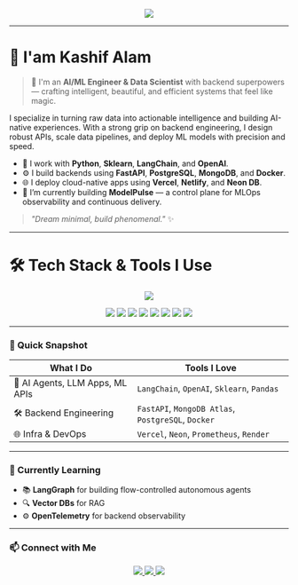 <p align="center">
  <img src="https://readme-typing-svg.demolab.com?font=Fira+Code&size=25&pause=1000&color=10B981&center=true&vCenter=true&width=700&lines=Hey+there!+I'm+Kashif+Alam+%F0%9F%91%8B;AI/ML+Engineer+%7C+MLOps+Builder+%7C+Backend+Developer;Coding+clean+%7C+Deploying+fast+%7C+Learning+always" />
</p>

---

# 👋 I'am Kashif Alam

> 🚀 I'm an **AI/ML Engineer & Data Scientist** with backend superpowers — crafting intelligent, beautiful, and efficient systems that feel like magic.

I specialize in turning raw data into actionable intelligence and building AI-native experiences. With a strong grip on backend engineering, I design robust APIs, scale data pipelines, and deploy ML models with precision and speed.

- 🧠 I work with **Python**, **Sklearn**, **LangChain**, and **OpenAI**.
- ⚙️ I build backends using **FastAPI**, **PostgreSQL**, **MongoDB**, and **Docker**.
- 🌐 I deploy cloud-native apps using **Vercel**, **Netlify**, and **Neon DB**.
- 🔭 I’m currently building **ModelPulse** — a control plane for MLOps observability and continuous delivery.

> _"Dream minimal, build phenomenal."_ ✨
---

# 🛠️ Tech Stack & Tools I Use

<!-- Skillicons.dev icons for major technologies -->
<div align="center">
  <img src="https://skillicons.dev/icons?i=python,flask,fastapi,docker,mongodb,postgres,mysql,vercel,netlify,git,github" />
</div>

<!-- Additional ML/Data Science tools not supported by skillicons -->
<p align="center">
  <img src="https://img.shields.io/badge/OpenAI-412991?style=for-the-badge&logo=openai&logoColor=white" />
<img src="https://img.shields.io/badge/LangChain-2B2E4A?style=for-the-badge&logo=python&logoColor=white" />
  <img src="https://img.shields.io/badge/Numpy-013243?style=for-the-badge&logo=numpy&logoColor=white" />
  <img src="https://img.shields.io/badge/Pandas-150458?style=for-the-badge&logo=pandas&logoColor=white" />
  <img src="https://img.shields.io/badge/Scikit--Learn-F7931E?style=for-the-badge&logo=scikitlearn&logoColor=white" />
  <img src="https://img.shields.io/badge/Matplotlib-00487C?style=for-the-badge&logo=matplotlib&logoColor=white" />
  <img src="https://img.shields.io/badge/Plotly-3F4F75?style=for-the-badge&logo=plotly&logoColor=white" />
  <img src="https://img.shields.io/badge/HuggingFace-F9A03C?style=for-the-badge&logo=huggingface&logoColor=black" />
</p>


---

### 📍 Quick Snapshot

| What I Do | Tools I Love |
|-----------|--------------|
| 🧩 AI Agents, LLM Apps, ML APIs | `LangChain`, `OpenAI`, `Sklearn`, `Pandas` |
| 🛠 Backend Engineering | `FastAPI`, `MongoDB Atlas`, `PostgreSQL`, `Docker` |
| 🌐 Infra & DevOps | `Vercel`, `Neon`, `Prometheus`, `Render` |

---

### 🧭 Currently Learning

- 📚 **LangGraph** for building flow-controlled autonomous agents  
- 🔍 **Vector DBs** for RAG  
- ⚙️ **OpenTelemetry** for backend observability  

---

### 📫 Connect with Me

<p align="center">
  <a href="https://linkedin.com/in/kk-alam" target="_blank">
    <img src="https://img.shields.io/badge/LinkedIn-blue?style=for-the-badge&logo=linkedin&logoColor=white" />
  </a>
  <a href="mailto:youremail@example.com">
    <img src="https://img.shields.io/badge/Gmail-D14836?style=for-the-badge&logo=gmail&logoColor=white" />
  </a>
  <a href="https://kk-alam.github.io">
    <img src="https://img.shields.io/badge/Portfolio-12100E?style=for-the-badge&logo=github&logoColor=white" />
  </a>
</p>
